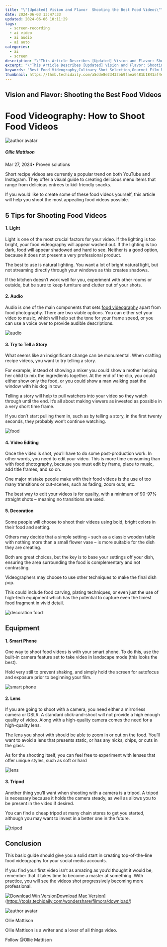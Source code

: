 ```yaml
---
title: "\"[Updated] Vision and Flavor  Shooting the Best Food Videos\""
date: 2024-06-03 13:47:33
updated: 2024-06-06 10:11:29
tags: 
  - screen-recording
  - ai video
  - ai audio
  - ai auto
categories: 
  - ai
  - screen
description: "\"This Article Describes [Updated] Vision and Flavor: Shooting the Best Food Videos\""
excerpt: "\"This Article Describes [Updated] Vision and Flavor: Shooting the Best Food Videos\""
keywords: "Best Food Videography,Culinary Shot Selection,Gourmet Film Making,Tasteful Visuals in Cooking,Epicurean Food Cinematography,Savory Sensory Shoots,Delightful Edible Images"
thumbnail: https://thmb.techidaily.com/a5dde8e23432eb9faea6481b1841af4ec33dc75da64317f31b7964d607abcd74.jpg
---
```


## Vision and Flavor: Shooting the Best Food Videos

# Food Videography: How to Shoot Food Videos

![author avatar](https://images.wondershare.com/filmora/article-images/ollie-mattison.jpg)

##### Ollie Mattison

 Mar 27, 2024• Proven solutions

Short recipe videos are currently a popular trend on both YouTube and Instagram. They offer a visual guide to creating delicious menu items that range from delicious entrees to kid-friendly snacks.

If you would like to create some of these food videos yourself, this article will help you shoot the most appealing food videos possible.

## 5 Tips for Shooting Food Videos

#### 1\. Light

Light is one of the most crucial factors for your video. If the lighting is too bright, your food videography will appear washed out. If the lighting is too dark, food will appear shadowed and hard to see. Neither is a good option, because it does not present a very professional product.

The best to use is natural lighting. You want a lot of bright natural light, but not streaming directly through your windows as this creates shadows.

If the kitchen doesn’t work well for you, experiment with other rooms or outside, but be sure to keep furniture and clutter out of your shots.

#### 2\. Audio

Audio is one of the main components that sets [food videography](https://www.justonecookbook.com/visiting-seefood-media-food-videography/) apart from food photography. There are two viable options. You can either set your video to music, which will help set the tone for your frame speed, or you can use a voice over to provide audible descriptions.

![audio](https://images.wondershare.com/filmora/article-images/sync-audio.JPG)

#### 3\. Try to Tell a Story

What seems like an insignificant change can be monumental. When crafting recipe videos, you want to try telling a story.

For example, instead of showing a mixer you could show a mother helping her child to mix the ingredients together. At the end of the clip, you could either show only the food, or you could show a man walking past the window with his dog in tow.

Telling a story will help to pull watchers into your video so they watch through until the end. It’s all about making viewers as invested as possible in a very short time frame.

If you don’t start pulling them in, such as by telling a story, in the first twenty seconds, they probably won’t continue watching.

![food](https://images.wondershare.com/filmora/article-images/food-sell-a-story.JPG)

#### 4\. Video Editing

Once the video is shot, you’ll have to do some post-production work. In other words, you need to edit your video. This is more time consuming than with food photography, because you must edit by frame, place to music, add title frames, and so on.

One major mistake people make with their food videos is the use of too many transitions or cut-scenes, such as fading, zoom outs, etc.

The best way to edit your videos is for quality, with a minimum of 90-97% straight shots – meaning no transitions are used.

#### 5\. Decoration

Some people will choose to shoot their videos using bold, bright colors in their food and setting.

Others may decide that a simple setting – such as a classic wooden table with nothing more than a small flower vase – is more suitable for the dish they are creating.

Both are great choices, but the key is to base your settings off your dish, ensuring the area surrounding the food is complementary and not contrasting.

Videographers may choose to use other techniques to make the final dish pop.

This could include food carving, plating techniques, or even just the use of high-tech equipment which has the potential to capture even the tiniest food fragment in vivid detail.

![decoration food](https://images.wondershare.com/filmora/article-images/food-decoration.JPG)

## Equipment

#### 1\. Smart Phone

One way to shoot food videos is with your smart phone. To do this, use the built-in camera feature set to take video in landscape mode (this looks the best).

Hold very still to prevent shaking, and simply hold the screen for autofocus and exposure prior to beginning your film.

![smart phone](https://images.wondershare.com/filmora/article-images/iphone-7-plus-4k-smartphone.jpg)

#### 2\. Lens

If you are going to shoot with a camera, you need either a mirrorless camera or DSLR. A standard click-and-shoot will not provide a high enough quality of video. Along with a high-quality camera comes the need for a high-quality lens.

The lens you shoot with should be able to zoom in or out on the food. You’ll want to avoid a lens that presents static, or has any nicks, chips, or cuts in the glass.

As for the shooting itself, you can feel free to experiment with lenses that offer unique styles, such as soft or hard

![lens](https://images.wondershare.com/filmora/article-images/fujinon-mk18-55mm-t2.9-lens.jpg)

#### 3\. Tripod

Another thing you’ll want when shooting with a camera is a tripod. A tripod is necessary because it holds the camera steady, as well as allows you to be present in the video if desired.

You can find a cheap tripod at many chain stores to get you started, although you may want to invest in a better one in the future.

![tripod](https://images.wondershare.com/filmora/article-images/gitzo-mountaineer-series-2-carbon-fiber-tripod.jpg)

## Conclusion

This basic guide should give you a solid start in creating top-of-the-line food videography for your social media accounts.

If you find your first video isn’t as amazing as you’d thought it would be, remember that it takes time to become a master at something. With practice, you will see the videos shot progressively becoming more professional.

[![Download Win Version](https://images.wondershare.com/filmora/guide/download-btn-win-pro.png)](https://tools.techidaily.com/wondershare/filmora/download/)[Download Mac Version](https://images.wondershare.com/filmora/guide/download-btn-mac-pro.png)](https://tools.techidaily.com/wondershare/filmora/download/)

![author avatar](https://images.wondershare.com/filmora/article-images/ollie-mattison.jpg)

Ollie Mattison

Ollie Mattison is a writer and a lover of all things video.

Follow @Ollie Mattison


<ins class="adsbygoogle"
     style="display:block"
     data-ad-format="autorelaxed"
     data-ad-client="ca-pub-7571918770474297"
     data-ad-slot="1223367746"></ins>



<ins class="adsbygoogle"
     style="display:block"
     data-ad-client="ca-pub-7571918770474297"
     data-ad-slot="8358498916"
     data-ad-format="auto"
     data-full-width-responsive="true"></ins>

